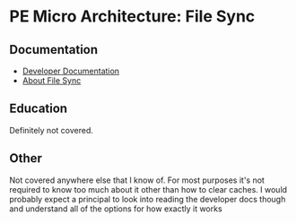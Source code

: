 # PE Micro Architecture: File Sync

## Documentation

- [Developer Documentation](https://github.com/puppetlabs/pe-file-sync/tree/2019.8.x/documentation)
- [About File Sync](https://puppet.com/docs/pe/2021.2/filesync_about.html)

## Education

Definitely not covered.

## Other

Not covered anywhere else that I know of.
For most purposes it's not required to know too much about it other than how to clear caches.
I would probably expect a principal to look into reading the developer docs though and understand all of the options for how exactly it works
